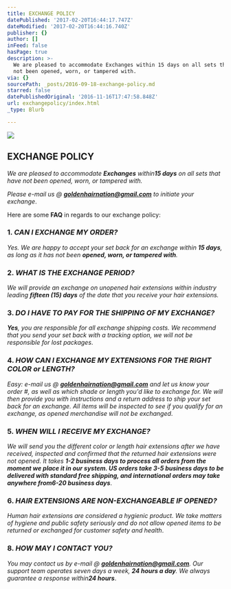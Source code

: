 ```yaml
---
title: EXCHANGE POLICY
datePublished: '2017-02-20T16:44:17.747Z'
dateModified: '2017-02-20T16:44:16.740Z'
publisher: {}
author: []
inFeed: false
hasPage: true
description: >-
  We are pleased to accommodate Exchanges within 15 days on all sets that have
  not been opened, worn, or tampered with.
via: {}
sourcePath: _posts/2016-09-18-exchange-policy.md
starred: false
datePublishedOriginal: '2016-11-16T17:47:58.848Z'
url: exchangepolicy/index.html
_type: Blurb

---
```

![](https://the-grid-user-content.s3-us-west-2.amazonaws.com/ef43ca4b-9af4-493f-a41a-3eca50135b3d.jpg)

## **EXCHANGE POLICY**

_We are pleased to accommodate **Exchanges** within**15 days** on all sets that have not been opened, worn, or tampered with._

_Please e-mail us @ **goldenhairnation@gmail.com** to initiate your exchange_.

Here are some **FAQ** in regards to our exchange policy:

### 1\. _**CAN I EXCHANGE MY ORDER?**_

_Yes. We are happy to accept your set back for an exchange within **15 days**, as long as it has not been **opened, worn, or tampered with**._

### 2\. _**WHAT IS THE EXCHANGE PERIOD?**_

_We will provide an exchange on unopened hair extensions within industry leading **fifteen (15) days** of the date that you receive your hair extensions._

### 3\. _**DO I HAVE TO PAY FOR THE SHIPPING OF MY EXCHANGE?**_

_**Yes**, you are responsible for all exchange shipping costs. We recommend that you send your set back with a tracking option, we will not be responsible for lost packages_.

### 4\. _**HOW CAN I EXCHANGE MY EXTENSIONS FOR THE RIGHT COLOR or LENGTH?**_

_Easy: e-mail us @ **goldenhairnation@gmail.com** and let us know your order \#, as well as which shade or length you'd like to exchange for. We will then provide you with instructions and a return address to ship your set back for an exchange. All items will be inspected to see if you qualify for an exchange, as opened merchandise will not be exchanged_.

### 5\. _**WHEN WILL I RECEIVE MY EXCHANGE?**_

_We will send you the different color or length hair extensions after we have received, inspected and confirmed that the returned hair extensions were not opened. It takes **1-2 business days **to process all orders from the moment we place it in our system. US orders take **3-5 business days** to be delivered with standard free shipping, and international orders may take anywhere from**6-20 business days**_.

### 6\. _**HAIR EXTENSIONS ARE NON-EXCHANGEABLE IF OPENED?**_

_Human hair extensions are considered a hygienic product. We take matters of hygiene and public safety seriously and do not allow opened items to be returned or exchanged for customer safety and health_.

### 8\. _**HOW MAY I CONTACT YOU?**_

_You may contact us by e-mail @ **goldenhairnation@gmail.com**. Our support team operates seven days a week, **24 hours a day**. We always guarantee a response within**24 hours**_.